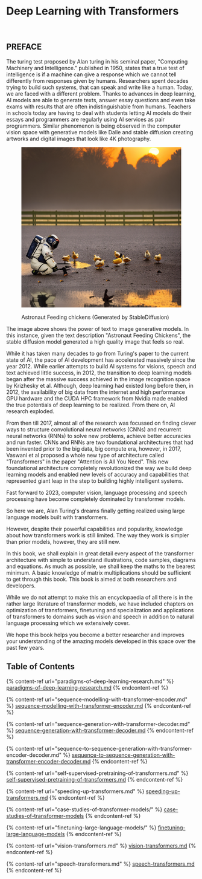 # Deep Learning with Transformers

<figure><img src="https://lh3.googleusercontent.com/y1mJapJxVF7MbozonPMzKR_hF3m3sTc0-pKWt5Qb_4oFLoepReHFv6tSdrzaVgNNm8ktE47J9HCvcFCWUXP4BHN4jVcjEBPpKLRusPZKaJ2QchM1QXUKj3ixvfaXH437co-aEHudYjPE3kjtZlUQMUCSc4v4Cubn2KqsLORKdjDqol5pLttZLjLPDfRluA" alt=""><figcaption></figcaption></figure>

## PREFACE

The turing test proposed by Alan turing in his seminal paper, "Computing Machinery and Intelligence." published in 1950, states that a true test of intelligence is if a machine can give a response which we cannot tell differently from responses given by humans. Researchers spent decades trying to build such systems, that can speak and write like a human. Today, we are faced with a different problem. Thanks to advances in deep learning, AI models are able to generate texts, answer essay questions and even take exams with results that are often indistinguishable from humans. Teachers in schools today are having to deal with students letting AI models do their essays and programmers are regularly using AI services as pair programmers. Similar phenomenon is being observed in the computer vision space with generative models like Dalle and stable diffusion creating artworks and digital images that look like 4K photography.&#x20;

<figure><img src=".gitbook/assets/astronaut_feeding_chickens.png" alt=""><figcaption><p>Astronaut Feeding chickens (Generated by StableDiffusion)</p></figcaption></figure>

The image above shows the power of text to image generative models. In this instance, given the text description "Astronaut Feeding Chickens", the stable diffusion model generated a high quality image that feels so real.

While it has taken many decades to go from Turing's paper to the current state of AI, the pace of AI development has accelerated massively since the year 2012. While earlier attempts to build AI systems for visions, speech and text achieved little success, in 2012, the transition to deep learning models began after the massive success achieved in the image recognition space by Krizhesky et al. Although, deep learning had existed long before then, in 2012, the availability of big data from the internet and high performance GPU hardware and the CUDA HPC framework from Nvidia made enabled the true potentials of deep learning to be realized. From there on, AI research exploded.

From then till 2017, almost all of the research was focussed on finding clever ways to structure convolutional neural networks (CNNs) and recurrent neural networks (RNNs) to solve new problems, achieve better accuracies and run faster. CNNs and RNNs are two foundational architectures that had been invented prior to the big data, big compute era, however, in 2017, Vaswani et al proposed a whole new type of architecture called "Transformers" in the paper "Attention is All You Need". This new foundational architecture completely revolutionized the way we build deep learning models and enabled new levels of accuracy and capabilities that represented  giant leap in the step to building highly intelligent systems.

Fast forward to 2023, computer vision, language processing and speech processing have become completely dominated by transformer models.

So here we are, Alan Turing's dreams finally getting realized using large language models built with transformers.&#x20;

However, despite their powerful capabilities and popularity, knowledge about how transformers work is still limited. The way they work is simpler than prior models, however, they are still new.

In this book, we shall explain in great detail every aspect of the transformer architecture with simple to understand illustrations, code samples, diagrams and equations. As much as possible, we shall keep the maths to the bearest minimum. A basic knowledge of matrix multiplications should be sufficient to get through this book. This book is aimed at both researchers and developers.

While we do not attempt to make this an encyclopaedia of all there is in the rather large literature of transformer models, we have included chapters on optimization of transformers, finetuning and specialization and applications of transformers to domains such as vision and speech in addition to natural language processing which we extensively cover.

We hope this book helps you become a better researcher and improves your understanding of the amazing models developed in this space over the past few  years.

## Table of Contents

{% content-ref url="paradigms-of-deep-learning-research.md" %}
[paradigms-of-deep-learning-research.md](paradigms-of-deep-learning-research.md)
{% endcontent-ref %}

{% content-ref url="sequence-modelling-with-transformer-encoder.md" %}
[sequence-modelling-with-transformer-encoder.md](sequence-modelling-with-transformer-encoder.md)
{% endcontent-ref %}

{% content-ref url="sequence-generation-with-transformer-decoder.md" %}
[sequence-generation-with-transformer-decoder.md](sequence-generation-with-transformer-decoder.md)
{% endcontent-ref %}

{% content-ref url="sequence-to-sequence-generation-with-transformer-encoder-decoder.md" %}
[sequence-to-sequence-generation-with-transformer-encoder-decoder.md](sequence-to-sequence-generation-with-transformer-encoder-decoder.md)
{% endcontent-ref %}

{% content-ref url="self-supervised-pretraining-of-transformers.md" %}
[self-supervised-pretraining-of-transformers.md](self-supervised-pretraining-of-transformers.md)
{% endcontent-ref %}

{% content-ref url="speeding-up-transformers.md" %}
[speeding-up-transformers.md](speeding-up-transformers.md)
{% endcontent-ref %}

{% content-ref url="case-studies-of-transformer-models/" %}
[case-studies-of-transformer-models](case-studies-of-transformer-models/)
{% endcontent-ref %}

{% content-ref url="finetuning-large-language-models/" %}
[finetuning-large-language-models](finetuning-large-language-models/)
{% endcontent-ref %}

{% content-ref url="vision-transformers.md" %}
[vision-transformers.md](vision-transformers.md)
{% endcontent-ref %}

{% content-ref url="speech-transformers.md" %}
[speech-transformers.md](speech-transformers.md)
{% endcontent-ref %}

